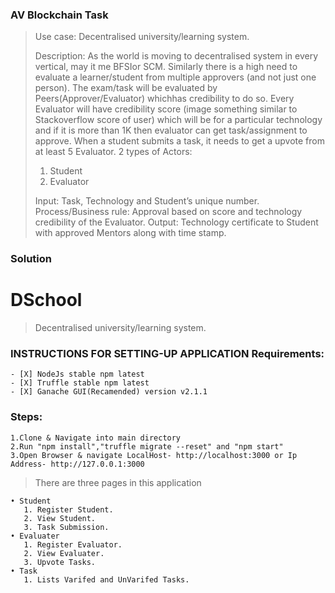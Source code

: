 
### AV Blockchain Task

> Use case:​ Decentralised university/learning system.
>
> Description:​ As the world is moving to decentralised system in every vertical, may it me BFSIor SCM. Similarly there is a high need to evaluate a learner/student from multiple approvers (and not just one person). The exam/task will be evaluated by Peers(Approver/Evaluator) whichhas credibility to do so. Every Evaluator will have credibility score (image something similar to Stackoverflow score of user) which will be for a particular technology and if it is more than 1K then evaluator can get task/assignment to approve. When a student submits a task, it needs to get a upvote from at least 5 Evaluator.
> 2 types of Actors:
>
> 1. Student
> 2. Evaluator
>
> Input: ​Task, Technology and Student’s unique number.
> Process/Business rule:​ Approval based on score and technology credibility of the Evaluator.
> Output:​ Technology certificate to Student with approved Mentors along with time stamp.

### Solution

# DSchool
 > Decentralised university/learning system.


### INSTRUCTIONS FOR SETTING-UP  APPLICATION Requirements:
    - [X] NodeJs stable npm latest
    - [X] Truffle stable npm latest
    - [X] Ganache GUI(Recamended) version v2.1.1

### Steps:
    1.Clone & Navigate into main directory
    2.Run "npm install","truffle migrate --reset" and "npm start"
    3.Open Browser & navigate LocalHost- http://localhost:3000 or Ip Address- http://127.0.0.1:3000

> There are three pages in this application

    • Student
       1. Register Student.
       2. View Student.
       3. Task Submission.
    • Evaluater
       1. Register Evaluator.
       2. View Evaluater.
       3. Upvote Tasks.
    • Task
       1. Lists Varifed and UnVarifed Tasks.

